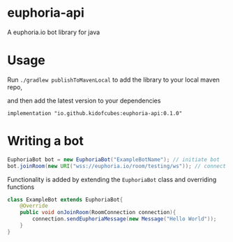 # euphoria-api
A euphoria.io bot library for java

# Usage

Run `./gradlew publishToMavenLocal` to add the library to your local maven repo,


and then add the latest version to your dependencies

`implementation "io.github.kidofcubes:euphoria-api:0.1.0"`

# Writing a bot

```java
EuphoriaBot bot = new EuphoriaBot("ExampleBotName"); // initiate bot
bot.joinRoom(new URI("wss://euphoria.io/room/testing/ws")); // connect to a websockets endpoint
```

Functionality is added by extending the `EuphoriaBot` class and overriding functions

```java
class ExampleBot extends EuphoriaBot{
    @Override
    public void onJoinRoom(RoomConnection connection){
        connection.sendEuphoriaMessage(new Message("Hello World"));
    }
}
```


